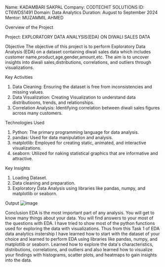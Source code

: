 Name: KADAMBARI SAKPAL
Company: CODTECHIT SOLUTIONS
ID: CT6WDS1491
Domain: Data Analytics
Duration: August to September 2024
Mentor: MUZAMMIL AHMED

Overview of the Project

Project: EXPLORATORY DATA ANALYSIS(EDA) ON DIWALI SALES DATA

Objective
The objective of this project is to perform Exploratory Data Analysis (EDA) on a dataset containing diwali sales data which includes customer name,product,age,gender,amount,etc. 
The aim is to uncover insights into diwali sales,distributions, correlations, and outliers through visualizations.

Key Activities
1) Data Cleaning: Ensuring the dataset is free from inconsistencies and missing values.
2) Data Visualization: Creating Visualization to understand data distributioons, trends, and relationships.
3) Correlation Analysis: Identifying correlation between diwali sales figures across many customers.

Technologies Used
1) Python: The primary programming language for data analysis.
2) pandas: Used for data manipulation and analysis.
3) matplotlib: Employed for creating static, animated, and interactive visualizations.
4) seaborn: Utilized for naking statistical graphics that are informative and attractive.

Key Insights
1) Loading Dataset.
2) Data cleaning and preparation.
3) Exploratory Data Analysis using libraries like pandas, numpy,
and matplotlib or seaborn.

Output
![image](https://github.com/user-attachments/assets/30941c3e-36c7-492b-af30-a14669a3e856)





Conclusion
EDA is the most important part of any analysis. You will get to know many things about your data. 
You will find answers to your most of the questions with EDA. I have tried to show most of the python functions used for exploring the data with visualizations.
Thus from this Task 1 of EDA data analytics instership I have learned how to start with the dataset of your choice and learned to perform EDA using libraries like pandas, numpy,
and matplotlib or seaborn. Learned how to explore the data's characteristics, distributions, correlations, and outliers and also learned how to visualize your findings with histograms, scatter plots, and heatmaps to gain insights into the data.
